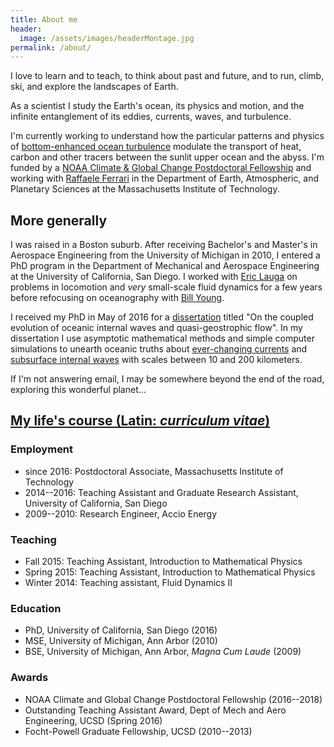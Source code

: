 ```yaml
---
title: About me
header:
  image: /assets/images/headerMontage.jpg
permalink: /about/
---
```


I love to learn and to teach, to think about past and future, and to 
run, climb, ski, and explore the landscapes of Earth. 

As a scientist I study the Earth's ocean, its physics and motion, and
the infinite entanglement of its eddies, currents, waves, and turbulence.

I'm currently working to understand how the particular patterns and physics
of [bottom-enhanced ocean turbulence][] modulate the transport of heat,
carbon and other tracers between the sunlit upper ocean and the abyss.
I'm funded by a [NOAA Climate & Global Change Postdoctoral Fellowship][]
and working with [Raffaele Ferrari][] in the Department of Earth,
Atmospheric, and Planetary Sciences at the Massachusetts Institute of 
Technology. 


## More generally

I was raised in a Boston suburb. After receiving Bachelor's and Master's 
in Aerospace Engineering from the University of Michigan in 2010, I entered
a PhD program in the Department of Mechanical and Aerospace Engineering at the 
University of California, San Diego.  I worked with [Eric Lauga][] on problems
in locomotion and *very* small-scale fluid dynamics for a few years before 
refocusing on oceanography with [Bill Young][].

I received my PhD in May of 2016 for a [dissertation][] titled "On the coupled 
evolution of oceanic internal waves and quasi-geostrophic flow".  In my 
dissertation I use asymptotic mathematical methods and simple computer 
simulations to unearth oceanic truths about [ever-changing currents][] 
and [subsurface internal waves][] with scales between 10 and 200 kilometers.

If I'm not answering email, I may be somewhere beyond the end of the road, 
exploring this wonderful planet...

## [My life's course (Latin: *curriculum vitae*)][]

### Employment

* since 2016: Postdoctoral Associate, Massachusetts Institute of Technology
* 2014--2016: Teaching Assistant and Graduate Research Assistant, University of California, San Diego
* 2009--2010: Research Engineer, Accio Energy

### Teaching

* Fall 2015: Teaching Assistant, Introduction to Mathematical Physics
* Spring 2015: Teaching Assistant, Introduction to Mathematical Physics 
* Winter 2014: Teaching assistant, Fluid Dynamics II

### Education

* PhD, University of California, San Diego (2016) 
* MSE, University of Michigan, Ann Arbor (2010) 
* BSE, University of Michigan, Ann Arbor, *Magna Cum Laude* (2009)  

### Awards

* NOAA Climate and Global Change Postdoctoral Fellowship (2016--2018)  
* Outstanding Teaching Assistant Award, Dept of Mech and Aero Engineering, UCSD (Spring 2016)  
* Focht-Powell Graduate Fellowship, UCSD (2010--2013)

[My life's course (Latin: *curriculum vitae*)]: https://glwagner.github.io/assets/pdf/glwCv.pdf
[ever-changing currents]: http://oceanservice.noaa.gov/facts/eddy.html
[subsurface internal waves]: https://en.wikipedia.org/wiki/Internal_wave
[NOAA Climate & Global Change Postdoctoral Fellowship]: http://vsp.ucar.edu/cgc/current-awards-alumni 
[Raffaele Ferrari]: http://ferrari.mit.edu 
[Bill Young]: http://pordlabs.ucsd.edu/wryoung/
[Eric Lauga]: http://www.damtp.cam.ac.uk/user/lauga/
[dissertation]: https://glwagner.github.io/publications/
[bottom-enhanced ocean turbulence]: http://www.nature.com/nature/journal/v513/n7517/full/513179a.html
